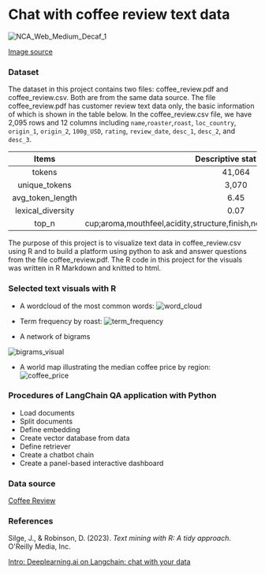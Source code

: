 # Chat with coffee review text data

![NCA_Web_Medium_Decaf_1](https://github.com/Xin-Bu/Coming_soon_coffee_review_QA/assets/69817896/de648b89-4169-4257-9355-d00dad94ba86)

[Image source](https://www.ncausa.org/About-Coffee)
### Dataset
The dataset in this project contains two files: coffee_review.pdf and coffee_review.csv. Both are from the same data source. The file coffee_review.pdf has customer review text data only, the basic information of which is shown in the table below. In the coffee_review.csv file, we have 2,095 rows and 12 columns including `name`,`roaster`,`roast`, `loc_country`, `origin_1`, `origin_2`, `100g_USD`, `rating`, `review_date`, `desc_1`, `desc_2`, and `desc_3`. 

| Items | Descriptive statistics |  
| :---:  | :---: |
| tokens | 41,064 |
| unique_tokens | 3,070 |
| avg_token_length | 6.45 |
| lexical_diversity | 0.07  |
| top_n | cup;aroma,mouthfeel,acidity,structure,finish,notes,sweet,cocoa,chocolate,syrupy |

The purpose of this project is to visualize text data in coffee_review.csv using R and to build a platform using python to ask and answer questions from the file coffee_review.pdf. The R code in this project for the visuals was written in R Markdown and knitted to html. 

### Selected text visuals with R
* A wordcloud of the most common words:
![word_cloud](https://github.com/Xin-Bu/LLMs/assets/69817896/799d1cbe-a81d-47b3-8662-c1d73a1e7ccd)

* Term frequency by roast:
![term_frequency](https://github.com/Xin-Bu/Coming_soon_coffee_review_QA/assets/69817896/a8ab25c6-0cf3-45d3-93bb-ad4d65da94d5)

* A network of bigrams

![bigrams_visual](https://github.com/Xin-Bu/Coffee_review_text_QA_LLMs/assets/69817896/4fb4766a-f9e8-4de4-823a-90c6ae90fa3a)

* A world map illustrating the median coffee price by region:
![coffee_price](https://github.com/Xin-Bu/Coffee_review_text_QA_LLMs/assets/69817896/d4c7c83f-1344-4eb4-a051-cb88a7934381)


### Procedures of LangChain QA application with Python
* Load documents
* Split documents
* Define embedding
* Create vector database from data
* Define retriever
* Create a chatbot chain
* Create a panel-based interactive dashboard

### Data source
[Coffee Review](https://www.kaggle.com/datasets/schmoyote/coffee-reviews-dataset/data)

### References
Silge, J., & Robinson, D. (2023). *Text mining with R: A tidy approach*. O'Reilly Media, Inc.

[Intro: Deeplearning.ai on Langchain: chat with your data](https://medium.com/theaiengineer/intro-deeplearning-ai-on-langchain-chat-with-your-data-7b4be267d18e)
